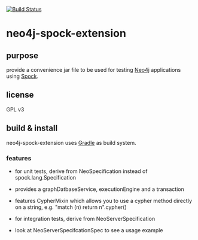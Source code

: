 [![Build Status](https://secure.travis-ci.org/sarmbruster/neo4j-spock-extension.png)](http://travis-ci.org/sarmbruster/neo4j-spock-extension)

# neo4j-spock-extension #

## purpose ##
provide a convenience jar file to be used for testing [Neo4j](http://www.neo4j.org) applications using [Spock](http://www.spockframework.org).

## license ##
GPL v3

## build & install ##
neo4j-spock-extension uses [Gradle](http://www.gradle.org) as build system.

### features ###
* for unit tests, derive from NeoSpecification instead of spock.lang.Specification
 * provides a graphDatbaseService, executionEngine and a transaction
 * features CypherMixin which allows you to use a cypher method directly on a string, e.g. "match (n) return n".cypher()

* for integration tests, derive from NeoServerSpecification
 * look at NeoServerSpecifcationSpec to see a usage example
